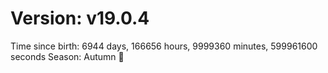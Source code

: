 # Version: v19.0.4
Time since birth: 6944 days, 166656 hours, 9999360 minutes, 599961600 seconds
Season: Autumn 🍁
